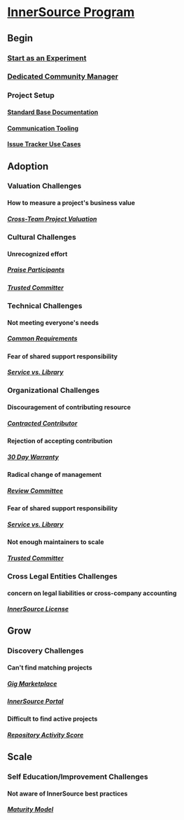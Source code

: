 # [InnerSource Program](https://innersourcecommons.gitbook.io/innersource-patterns/v/book/toc)
## Begin
### [Start as an Experiment](https://github.com/InnerSourceCommons/InnerSourcePatterns/blob/master/patterns/2-structured/start-as-experiment.md)
### [Dedicated Community Manager](https://github.com/InnerSourceCommons/InnerSourcePatterns/blob/master/patterns/2-structured/dedicated-community-leader.md)
### Project Setup
#### [Standard Base Documentation](https://github.com/InnerSourceCommons/InnerSourcePatterns/blob/master/patterns/2-structured/project-setup/base-documentation.md)
#### [Communication Tooling](https://github.com/InnerSourceCommons/InnerSourcePatterns/blob/master/patterns/2-structured/project-setup/communication-tooling.md)
#### [Issue Tracker Use Cases](https://github.com/InnerSourceCommons/InnerSourcePatterns/blob/master/patterns/2-structured/project-setup/issue-tracker.md)

## Adoption
### Valuation Challenges
#### How to measure a project's business value
##### [Cross-Team Project Valuation](https://github.com/InnerSourceCommons/InnerSourcePatterns/blob/master/patterns/2-structured/crossteam-project-valuation.md)
### Cultural Challenges
#### Unrecognized effort
##### [Praise Participants](https://github.com/InnerSourceCommons/InnerSourcePatterns/blob/master/patterns/2-structured/praise-participants.md)
##### [Trusted Committer](https://github.com/InnerSourceCommons/InnerSourcePatterns/blob/master/patterns/2-structured/trusted-committer.md)
### Technical Challenges
#### Not meeting everyone's needs
##### [Common Requirements](https://github.com/InnerSourceCommons/InnerSourcePatterns/blob/master/patterns/2-structured/common-requirements.md)
#### Fear of shared support responsibility
##### [Service vs. Library](https://github.com/InnerSourceCommons/InnerSourcePatterns/blob/master/patterns/2-structured/service-vs-library.md)
### Organizational Challenges
#### Discouragement of contributing resource
##### [Contracted Contributor](https://github.com/InnerSourceCommons/InnerSourcePatterns/blob/master/patterns/2-structured/contracted-contributor.md)
#### Rejection of accepting contribution
##### [30 Day Warranty](https://github.com/InnerSourceCommons/InnerSourcePatterns/blob/master/patterns/2-structured/30-day-warranty.md)
#### Radical change of management
##### [Review Committee](https://github.com/InnerSourceCommons/InnerSourcePatterns/blob/master/patterns/2-structured/review-committee.md)
#### Fear of shared support responsibility
##### [Service vs. Library](https://github.com/InnerSourceCommons/InnerSourcePatterns/blob/master/patterns/2-structured/service-vs-library.md)
#### Not enough maintainers to scale
##### [Trusted Committer](https://github.com/InnerSourceCommons/InnerSourcePatterns/blob/master/patterns/2-structured/trusted-committer.md)
### Cross Legal Entities Challenges
#### concern on legal liabilities or cross-company accounting
##### [InnerSource License](https://github.com/InnerSourceCommons/InnerSourcePatterns/blob/master/patterns/2-structured/innersource-license.md)
## Grow
### Discovery Challenges
#### Can't find matching projects
##### [Gig Marketplace](https://github.com/InnerSourceCommons/InnerSourcePatterns/blob/master/patterns/2-structured/gig-marketplace.md)
##### [InnerSource Portal](https://github.com/InnerSourceCommons/InnerSourcePatterns/blob/master/patterns/2-structured/innersource-portal.md)
#### Difficult to find active projects
##### [Repository Activity Score](https://github.com/InnerSourceCommons/InnerSourcePatterns/blob/master/patterns/2-structured/repository-activity-score.md)
## Scale
### Self Education/Improvement Challenges
#### Not aware of InnerSource best practices
##### [Maturity Model](https://github.com/InnerSourceCommons/InnerSourcePatterns/blob/master/patterns/2-structured/maturity-model.md)
